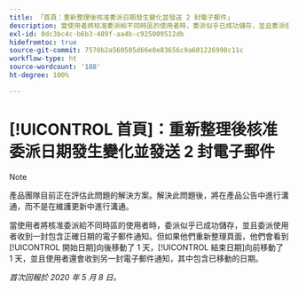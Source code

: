 ```yaml
---
title: 「首頁：重新整理後核准委派日期發生變化並發送 2 封電子郵件」
description: 當使用者將核准委派給不同時區的使用者時，委派似乎已成功儲存，並且委派使用者收到一封包含正確日期的電子郵件通知。但是，如果他們重新整理頁面，他們會看到開始日期向後移動了 1 天，結束日期向前移動了 1 天，並且使用者還會收到另一封電子郵件通知，其中包含已移動的日期。
exl-id: 0dc3bc4c-b6b3-489f-aa4b-c925009512db
hidefromtoc: true
source-git-commit: 7570b2a560505d66e0e83656c9a601226998c11c
workflow-type: ht
source-wordcount: '188'
ht-degree: 100%

---
```


# [!UICONTROL 首頁]：重新整理後核准委派日期發生變化並發送 2 封電子郵件

>[!NOTE]
>
>產品團隊目前正在評估此問題的解決方案。解決此問題後，將在產品公告中進行溝通，而不是在維護更新中進行溝通。

當使用者將核准委派給不同時區的使用者時，委派似乎已成功儲存，並且委派使用者收到一封包含正確日期的電子郵件通知。但如果他們重新整理頁面，他們會看到[!UICONTROL 開始日期]向後移動了 1 天，[!UICONTROL 結束日期]向前移動了 1 天，並且使用者還會收到另一封電子郵件通知，其中包含已移動的日期。


_首次回報於 2020 年 5 月 8 日。_
